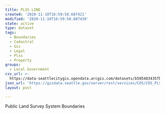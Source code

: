 ```yaml
---
title: PLSS LINE
created: '2020-11-10T16:59:58.687421'
modified: '2020-11-10T16:59:58.687430'
state: active
type: dataset
tags:
  - Boundaries
  - Cadastral
  - Gis
  - Legal
  - Plss
  - Property
groups:
  - Local Government
csv_url: >-
  https://data-seattlecitygis.opendata.arcgis.com/datasets/b505483435fb4f84aa60196e92810d3e_1.csv?outSR=%7B%22latestWkid%22%3A2926%2C%22wkid%22%3A2926%7D
json_url: 'https://gisdata.seattle.gov/server/rest/services/COS/COS_PLSS_Line/MapServer/1'
layout: post

---
```

Public Land Survey System Boundaries
